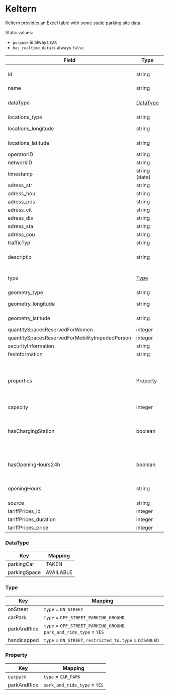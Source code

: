 # Keltern

Keltern provides an Excel table with some static parking site data.

Static values:

* `purpose` is always `CAR`
* `has_realtime_data` is always `false`

| Field                                          | Type                  | Cardinality | Mapping                                 | Comment                                                                                           |
|------------------------------------------------|-----------------------|-------------|-----------------------------------------|---------------------------------------------------------------------------------------------------|
| id                                             | string                | 1           | uid                                     | Suffix `@GemeindeKeltern` is removed                                                              |
| name                                           | string                | 1           | name                                    |                                                                                                   |
| dataType                                       | [DataType](#DataType) | 1           |                                         | Info is already included in `type`, so no mapping.                                                |
| locations_type                                 | string                | 1           |                                         | Always `Point`                                                                                    |
| locations_longitude                            | string                | 1           | lon                                     | `,` as decimal separator                                                                          |
| locations_latitude                             | string                | 1           | lat                                     | `,` as decimal separator                                                                          |
| operatorID                                     | string                | 1           | operator_name                           |                                                                                                   |
| networkID                                      | string                | 1           |                                         |                                                                                                   |
| timestamp                                      | string (date)         | 1           | static_data_updated_at                  |                                                                                                   |
| adress_str                                     | string                | 1           | address                                 |                                                                                                   |
| adress_hou                                     | string                | 1           |                                         | Always `-`                                                                                        |
| adress_pos                                     | string                | 1           | address                                 |                                                                                                   |
| adress_cit                                     | string                | 1           | address                                 |                                                                                                   |
| adress_dis                                     | string                | 1           |                                         |                                                                                                   |
| adress_sta                                     | string                | 1           |                                         |                                                                                                   |
| adress_cou                                     | string                | 1           |                                         |                                                                                                   |
| trafficTyp                                     | string                | 1           |                                         | Always `car`                                                                                      |
| descriptio                                     | string                | 1           | description                             | If content is `-`, the field is ignored                                                           |
| type                                           | [Type](#Type)         | 1           | type, park_and_ride_type, restricted_to |                                                                                                   |
| geometry_type                                  | string                | 1           |                                         | Always `Point`                                                                                    |
| geometry_longitude                             | string                | 1           |                                         | `,` as decimal separator                                                                          |
| geometry_latitude                              | string                | 1           |                                         | `,` as decimal separator                                                                          |
| quantitySpacesReservedForWomen                 | integer               | 1           | capacity_women                          |                                                                                                   |
| quantitySpacesReservedForMobilityImpededPerson | integer               | 1           | capacity_disabled                       |                                                                                                   |
| securityInformation                            | string                | 1           |                                         | Always `-`                                                                                        |
| feeInformation                                 | string                | 1           |                                         | Always `-`                                                                                        |
| properties                                     | [Property](#Property) | 1           |                                         | Format: `[value_1, value_2]`, `-` for no data. Info is already included in `type`, so no mapping. |
| capacity                                       | integer               | 1           | capacity                                |                                                                                                   |
| hasChargingStation                             | boolean               | 1           | capacity_charging                       | `true` for true, `false` for false. Mapped to 1 for true, because we don't have an actual number. |
| hasOpeningHours24h                             | boolean               | 1           | opening_hours                           | `true` for true, `false` for false, `24/7` if `true`, `null` if `false`                           |
| openingHours                                   | string                | 1           | description                             | `24h, 7 Tage` will not be mapped to description                                                   |
| source                                         | string                | 1           |                                         |                                                                                                   |
| tariffPrices_id                                | integer               | 1           |                                         | Always 0                                                                                          |
| tariffPrices_duration                          | integer               | 1           |                                         | Always 0                                                                                          |
| tariffPrices_price                             | integer               | 1           |                                         | Always 0                                                                                          |


### DataType

| Key          | Mapping   |
|--------------|-----------|
| parkingCar   | TAKEN     |
| parkingSpace | AVAILABLE |


### Type

| Key         | Mapping                                                            |
|-------------|--------------------------------------------------------------------|
| onStreet    | `type` = `ON_STREET`                                               |
| carPark     | `type` = `OFF_STREET_PARKING_GROUND`                               |
| parkAndRide | `type` = `OFF_STREET_PARKING_GROUND`, `park_and_ride_type` = `YES` |
| handicapped | `type` = `ON_STREET`, `restricted_to.type` = `DISABLED`            |


### Property

| Key         | Mapping                      |
|-------------|------------------------------|
| carpark     | `type` = `CAR_PARK`          |
| parkAndRide | `park_and_ride_type` = `YES` |
